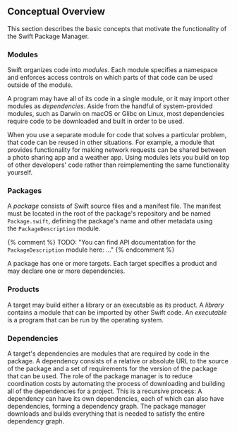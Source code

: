 ## Conceptual Overview

This section describes the basic concepts that motivate
the functionality of the Swift Package Manager.

### Modules

Swift organizes code into _modules_.
Each module specifies a namespace
and enforces access controls on which parts of that code
can be used outside of the module.

A program may have all of its code in a single module,
or it may import other modules as _dependencies_.
Aside from the handful of system-provided modules,
such as Darwin on macOS
or Glibc on Linux,
most dependencies require code to be downloaded and built in order to be used.

When you use a separate module for code that solves a particular problem,
that code can be reused in other situations.
For example, a module that provides functionality for making network requests
can be shared between a photo sharing app and a weather app.
Using modules lets you build on top of other developers' code
rather than reimplementing the same functionality yourself.

### Packages

A _package_ consists of Swift source files and a manifest file.
The manifest must be located in the root of the package's repository and be
named `Package.swift`, defining the package's name and other metadata
using the `PackageDescription` module.

{% comment %}
    TODO: "You can find API documentation for the `PackageDescription` module here: ..."
{% endcomment %}

A package has one or more targets.
Each target specifies a product
and may declare one or more dependencies.

### Products

A target may build either a library or an executable as its product.
A _library_ contains a module that can be imported by other Swift code.
An _executable_ is a program that can be run by the operating system.

### Dependencies

A target's dependencies are modules that are required by code in the package.
A dependency consists of a relative or absolute URL to the source of the package
and a set of requirements for the version of the package that can be used.
The role of the package manager is to reduce coordination costs
by automating the process of downloading and building all of the dependencies for a project.
This is a recursive process:
A dependency can have its own dependencies,
each of which can also have dependencies,
forming a dependency graph.
The package manager downloads and builds everything that is needed
to satisfy the entire dependency graph.
